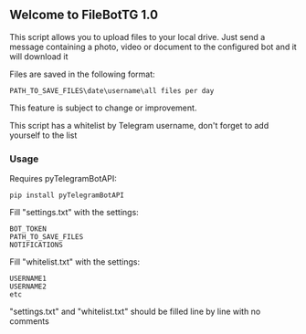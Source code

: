 ## Welcome to FileBotTG 1.0

This script allows you to upload files to your local drive. 
Just send a message containing a photo, video or document to the configured bot and it will download it 

Files are saved in the following format:
```
PATH_TO_SAVE_FILES\date\username\all files per day
```
This feature is subject to change or improvement. 


This script has a whitelist by Telegram username, don't forget to add yourself to the list 

### Usage

Requires pyTelegramBotAPI:
```
pip install pyTelegramBotAPI
```

Fill "settings.txt" with the settings:
```
BOT_TOKEN 
PATH_TO_SAVE_FILES
NOTIFICATIONS
```

Fill "whitelist.txt" with the settings:
```
USERNAME1
USERNAME2
etc
```
"settings.txt" and "whitelist.txt" should be filled line by line with no comments
